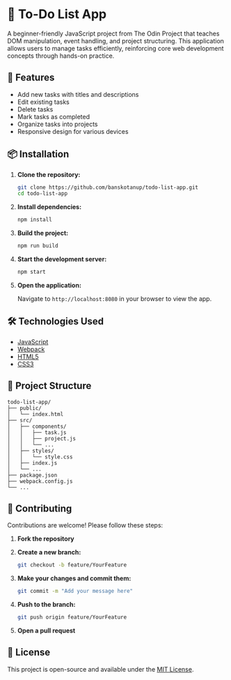 # 📝 To-Do List App

A beginner-friendly JavaScript project from The Odin Project that teaches DOM manipulation, event handling, and project structuring. This application allows users to manage tasks efficiently, reinforcing core web development concepts through hands-on practice.

## 🚀 Features

- Add new tasks with titles and descriptions
- Edit existing tasks
- Delete tasks
- Mark tasks as completed
- Organize tasks into projects
- Responsive design for various devices

## 📦 Installation

1. **Clone the repository:**

   ```bash
   git clone https://github.com/banskotanup/todo-list-app.git
   cd todo-list-app
   ```

2. **Install dependencies:**

   ```bash
   npm install
   ```

3. **Build the project:**

   ```bash
   npm run build
   ```

4. **Start the development server:**

   ```bash
   npm start
   ```

5. **Open the application:**

   Navigate to `http://localhost:8080` in your browser to view the app.

## 🛠️ Technologies Used

- [JavaScript](https://developer.mozilla.org/en-US/docs/Web/JavaScript)
- [Webpack](https://webpack.js.org/)
- [HTML5](https://developer.mozilla.org/en-US/docs/Web/Guide/HTML/HTML5)
- [CSS3](https://developer.mozilla.org/en-US/docs/Web/CSS)

## 📁 Project Structure

```plaintext
todo-list-app/
├── public/
│   └── index.html
├── src/
│   ├── components/
│   │   ├── task.js
│   │   ├── project.js
│   │   └── ...
│   ├── styles/
│   │   └── style.css
│   ├── index.js
│   └── ...
├── package.json
├── webpack.config.js
└── ...
```

## 🤝 Contributing

Contributions are welcome! Please follow these steps:

1. **Fork the repository**

2. **Create a new branch:**

   ```bash
   git checkout -b feature/YourFeature
   ```

3. **Make your changes and commit them:**

   ```bash
   git commit -m "Add your message here"
   ```

4. **Push to the branch:**

   ```bash
   git push origin feature/YourFeature
   ```

5. **Open a pull request**

## 📄 License

This project is open-source and available under the [MIT License](LICENSE).

